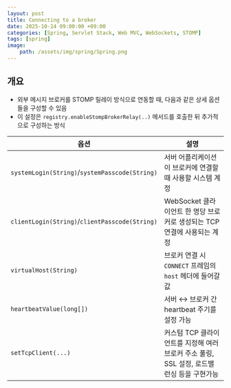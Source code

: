 ```yaml
---
layout: post
title: Connecting to a broker
date: 2025-10-24 09:00:00 +09:00
categories: [Spring, Servlet Stack, Web MVC, WebSockets, STOMP]
tags: [spring]
image:
    path: /assets/img/spring/Spring.png
---
```


## 개요

- 외부 메시지 브로커를 STOMP 릴레이 방식으로 연동할 때, 다음과 같은 상세 옵션들을 구성할 수 있음
- 이 설정은 `registry.enableStompBrokerRelay(..)` 메서드를 호출한 뒤 추가적으로 구성하는 방식

| 옵션 | 설명 |
|-|-|
| `systemLogin(String)`/`systemPasscode(String)` | 서버 어플리케이션이 브로커에 연결할 때 사용할 시스템 계정 |
| `clientLogin(String)`/`clientPasscode(String)` | WebSocket 클라이언트 한 명당 브로커로 생성되는 TCP 연결에 사용되는 계정 |
| `virtualHost(String)` | 브로커 연결 시 `CONNECT` 프레임의 `host` 헤더에 들어갈 값 |
| `heartbeatValue(long[])` | 서버 ↔️ 브로커 간 heartbeat 주기를 설정 가능 |
| `setTcpClient(...)` | 커스텀 TCP 클라이언트를 지정해 여러 브로커 주소 풀링, SSL 설정, 로드밸런싱 등을 구현가능 |

<br>